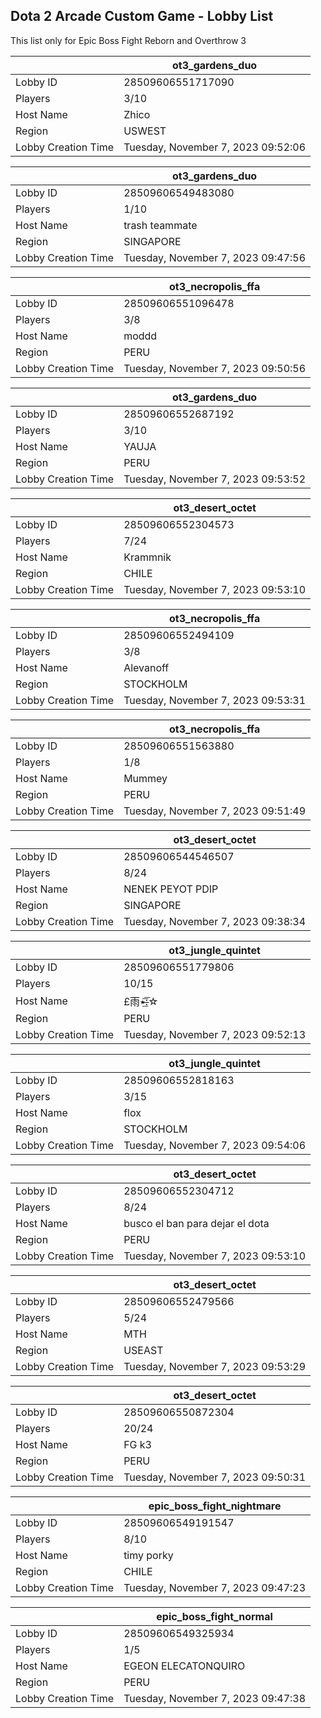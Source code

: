 ## Dota 2 Arcade Custom Game - Lobby List

This list only for Epic Boss Fight Reborn and Overthrow 3

|  | ot3_gardens_duo |
| ------ | ------ |
| Lobby ID | 28509606551717090 |
| Players | 3/10 |
| Host Name | Zhico |
| Region | USWEST |
| Lobby Creation Time | Tuesday, November 7, 2023 09:52:06 |


|  | ot3_gardens_duo |
| ------ | ------ |
| Lobby ID | 28509606549483080 |
| Players | 1/10 |
| Host Name | trash teammate |
| Region | SINGAPORE |
| Lobby Creation Time | Tuesday, November 7, 2023 09:47:56 |


|  | ot3_necropolis_ffa |
| ------ | ------ |
| Lobby ID | 28509606551096478 |
| Players | 3/8 |
| Host Name | moddd |
| Region | PERU |
| Lobby Creation Time | Tuesday, November 7, 2023 09:50:56 |


|  | ot3_gardens_duo |
| ------ | ------ |
| Lobby ID | 28509606552687192 |
| Players | 3/10 |
| Host Name | YAUJA |
| Region | PERU |
| Lobby Creation Time | Tuesday, November 7, 2023 09:53:52 |


|  | ot3_desert_octet |
| ------ | ------ |
| Lobby ID | 28509606552304573 |
| Players | 7/24 |
| Host Name | Krammnik |
| Region | CHILE |
| Lobby Creation Time | Tuesday, November 7, 2023 09:53:10 |


|  | ot3_necropolis_ffa |
| ------ | ------ |
| Lobby ID | 28509606552494109 |
| Players | 3/8 |
| Host Name | Alevanoff |
| Region | STOCKHOLM |
| Lobby Creation Time | Tuesday, November 7, 2023 09:53:31 |


|  | ot3_necropolis_ffa |
| ------ | ------ |
| Lobby ID | 28509606551563880 |
| Players | 1/8 |
| Host Name | Mummey |
| Region | PERU |
| Lobby Creation Time | Tuesday, November 7, 2023 09:51:49 |


|  | ot3_desert_octet |
| ------ | ------ |
| Lobby ID | 28509606544546507 |
| Players | 8/24 |
| Host Name | NENEK PEYOT PDIP |
| Region | SINGAPORE |
| Lobby Creation Time | Tuesday, November 7, 2023 09:38:34 |


|  | ot3_jungle_quintet |
| ------ | ------ |
| Lobby ID | 28509606551779806 |
| Players | 10/15 |
| Host Name | £雨٭:̶͟͞͞☆ |
| Region | PERU |
| Lobby Creation Time | Tuesday, November 7, 2023 09:52:13 |


|  | ot3_jungle_quintet |
| ------ | ------ |
| Lobby ID | 28509606552818163 |
| Players | 3/15 |
| Host Name | flox |
| Region | STOCKHOLM |
| Lobby Creation Time | Tuesday, November 7, 2023 09:54:06 |


|  | ot3_desert_octet |
| ------ | ------ |
| Lobby ID | 28509606552304712 |
| Players | 8/24 |
| Host Name | busco el ban para dejar el dota |
| Region | PERU |
| Lobby Creation Time | Tuesday, November 7, 2023 09:53:10 |


|  | ot3_desert_octet |
| ------ | ------ |
| Lobby ID | 28509606552479566 |
| Players | 5/24 |
| Host Name | MTH |
| Region | USEAST |
| Lobby Creation Time | Tuesday, November 7, 2023 09:53:29 |


|  | ot3_desert_octet |
| ------ | ------ |
| Lobby ID | 28509606550872304 |
| Players | 20/24 |
| Host Name | FG k3 |
| Region | PERU |
| Lobby Creation Time | Tuesday, November 7, 2023 09:50:31 |


|  | epic_boss_fight_nightmare |
| ------ | ------ |
| Lobby ID | 28509606549191547 |
| Players | 8/10 |
| Host Name | timy porky |
| Region | CHILE |
| Lobby Creation Time | Tuesday, November 7, 2023 09:47:23 |


|  | epic_boss_fight_normal |
| ------ | ------ |
| Lobby ID | 28509606549325934 |
| Players | 1/5 |
| Host Name | EGEON ELECATONQUIRO |
| Region | PERU |
| Lobby Creation Time | Tuesday, November 7, 2023 09:47:38 |


